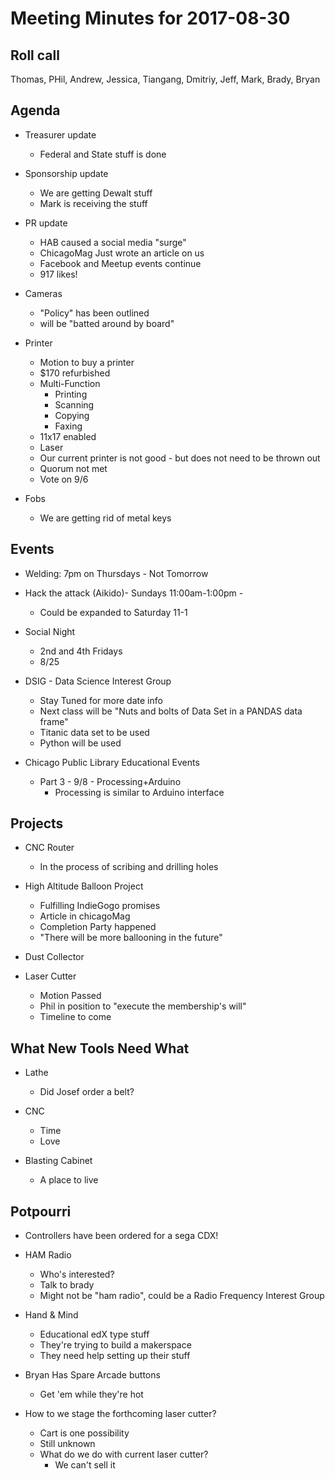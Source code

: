 Meeting Minutes for 2017-08-30
==============================

Roll call
---------
Thomas, PHil, Andrew, Jessica, Tiangang, Dmitriy, Jeff, Mark, Brady, Bryan

Agenda
------
- Treasurer update
  - Federal and State stuff is done

- Sponsorship update
  - We are getting Dewalt stuff
  - Mark is receiving the stuff  

- PR update
  - HAB caused a social media "surge"
  - ChicagoMag Just wrote an article on us
  - Facebook and Meetup events continue
  - 917 likes!

- Cameras
  - "Policy" has been outlined
  - will be "batted around by board"

- Printer
  - Motion to buy a printer
  - $170 refurbished
  - Multi-Function
    - Printing
    - Scanning
    - Copying
    - Faxing
  - 11x17 enabled
  - Laser
  - Our current printer is not good - but does not need to be thrown out
  - Quorum not met
  - Vote on 9/6
   

- Fobs
  - We are getting rid of metal keys


Events
------
- Welding: 7pm on Thursdays - Not Tomorrow
- Hack the attack (Aikido)- Sundays 11:00am-1:00pm - 
  - Could be expanded to Saturday 11-1

- Social Night
  - 2nd and 4th Fridays
  - 8/25

- DSIG - Data Science Interest Group
  - Stay Tuned for more date info
  - Next class will be "Nuts and bolts of Data Set in a PANDAS data frame"
  - Titanic data set to be used
  - Python will be used

- Chicago Public Library Educational Events
  - Part 3 - 9/8 - Processing+Arduino
    - Processing is similar to Arduino interface
  
Projects
--------
- CNC Router
  - In the process of scribing and drilling holes

- High Altitude Balloon Project
  - Fulfilling IndieGogo promises
  - Article in chicagoMag
  - Completion Party happened
  - "There will be more ballooning in the future"
 
- Dust Collector

- Laser Cutter
  - Motion Passed
  - Phil in position to "execute the membership's will"
  - Timeline to come
 

What New Tools Need What
-----------------------
  - Lathe
    - Did Josef order a belt?

  - CNC
    - Time
    - Love

  - Blasting Cabinet
    - A place to live
 

Potpourri
---------

- Controllers have been ordered for a sega CDX!

- HAM Radio
  - Who's interested?
  - Talk to brady
  - Might not be "ham radio", could be a Radio Frequency Interest Group

- Hand & Mind
  - Educational edX type stuff
  - They're trying to build a makerspace
  - They need help setting up their stuff

- Bryan Has Spare Arcade buttons
  - Get 'em while they're hot

- How to we stage the forthcoming laser cutter?  
  - Cart is one possibility
  - Still unknown
  - What do we do with current laser cutter?
    - We can't sell it
































